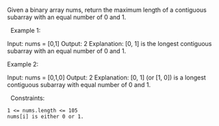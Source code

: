 Given a binary array nums, return the maximum length of a contiguous subarray with an equal number of 0 and 1.

 
Example 1:

Input: nums = [0,1]
Output: 2
Explanation: [0, 1] is the longest contiguous subarray with an equal number of 0 and 1.


Example 2:

Input: nums = [0,1,0]
Output: 2
Explanation: [0, 1] (or [1, 0]) is a longest contiguous subarray with equal number of 0 and 1.


 
Constraints:


	1 <= nums.length <= 105
	nums[i] is either 0 or 1.

